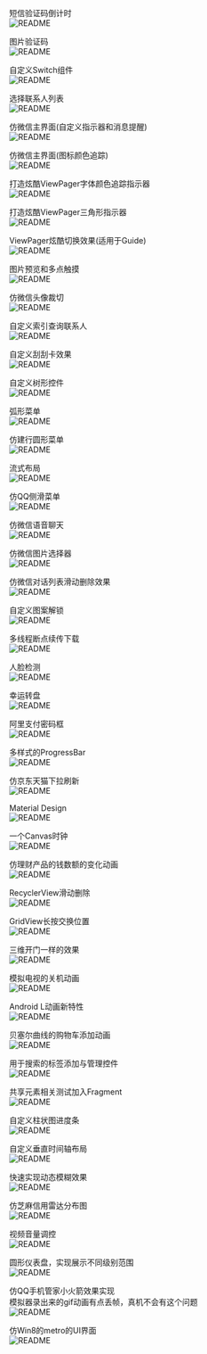 短信验证码倒计时   
![README](https://github.com/shineflower/AndroidSample/blob/master/screenshots/count_down.gif)

图片验证码   
![README](https://github.com/shineflower/AndroidSample/blob/master/screenshots/image_code.gif)

自定义Switch组件   
![README](https://github.com/shineflower/AndroidSample/blob/master/screenshots/switcher.gif)

选择联系人列表   
![README](https://github.com/shineflower/AndroidSample/blob/master/screenshots/select_contact.gif)

仿微信主界面(自定义指示器和消息提醒)   
![README](https://github.com/shineflower/AndroidSample/blob/master/screenshots/wechat_tab_with_indicator.gif)

仿微信主界面(图标颜色追踪)   
![README](https://github.com/shineflower/AndroidSample/blob/master/screenshots/wechat_tab_without_indicator.gif)

打造炫酷ViewPager字体颜色追踪指示器   
![README](https://github.com/shineflower/AndroidSample/blob/master/screenshots/color_track_tab_indicator.gif)

打造炫酷ViewPager三角形指示器   
![README](https://github.com/shineflower/AndroidSample/blob/master/screenshots/triangle_tab_indicator.gif)

ViewPager炫酷切换效果(适用于Guide)   
![README](https://github.com/shineflower/AndroidSample/blob/master/screenshots/view_pager.gif)

图片预览和多点触摸   
![README](https://github.com/shineflower/AndroidSample/blob/master/screenshots/zoom_image_view.gif)

仿微信头像裁切   
![README](https://github.com/shineflower/AndroidSample/blob/master/screenshots/clip_image_view.gif)

自定义索引查询联系人   
![README](https://github.com/shineflower/AndroidSample/blob/master/screenshots/indexable_contact.gif)

自定义刮刮卡效果   
![README](https://github.com/shineflower/AndroidSample/blob/master/screenshots/scratch_card.gif)

自定义树形控件   
![README](https://github.com/shineflower/AndroidSample/blob/master/screenshots/tree_view.gif)

弧形菜单   
![README](https://github.com/shineflower/AndroidSample/blob/master/screenshots/arc_menu.gif)

仿建行圆形菜单   
![README](https://github.com/shineflower/AndroidSample/blob/master/screenshots/circle_menu.gif)

流式布局   
![README](https://github.com/shineflower/AndroidSample/blob/master/screenshots/flow_layout.png)

仿QQ侧滑菜单   
![README](https://github.com/shineflower/AndroidSample/blob/master/screenshots/qq_sliding_menu.gif)

仿微信语音聊天   
![README](https://github.com/shineflower/AndroidSample/blob/master/screenshots/wechat_recorder.gif)

仿微信图片选择器   
![README](https://github.com/shineflower/AndroidSample/blob/master/screenshots/wechat_image_picker.gif)

仿微信对话列表滑动删除效果   
![README](https://github.com/shineflower/AndroidSample/blob/master/screenshots/wechat_slide.gif)

自定义图案解锁   
![README](https://github.com/shineflower/AndroidSample/blob/master/screenshots/lock_pattern.gif)

多线程断点续传下载   
![README](https://github.com/shineflower/AndroidSample/blob/master/screenshots/multiple_download.gif)

人脸检测   
![README](https://github.com/shineflower/AndroidSample/blob/master/screenshots/face_detect.gif)

幸运转盘   
![README](https://github.com/shineflower/AndroidSample/blob/master/screenshots/lucky_wheel.gif)

阿里支付密码框   
![README](https://github.com/shineflower/AndroidSample/blob/master/screenshots/ali_pay.gif)

多样式的ProgressBar   
![README](https://github.com/shineflower/AndroidSample/blob/master/screenshots/progress_bar.gif)

仿京东天猫下拉刷新   
![README](https://github.com/shineflower/AndroidSample/blob/master/screenshots/jd_tmall_refresh.gif)

Material Design   
![README](https://github.com/shineflower/AndroidSample/blob/master/screenshots/material_design.gif)

一个Canvas时钟   
![README](https://github.com/shineflower/AndroidSample/blob/master/screenshots/clock.png)

仿理财产品的钱数额的变化动画   
![README](https://github.com/shineflower/AndroidSample/blob/master/screenshots/money_animation.gif)

RecyclerView滑动删除   
![README](https://github.com/shineflower/AndroidSample/blob/master/screenshots/slide_delete.gif)

GridView长按交换位置   
![README](https://github.com/shineflower/AndroidSample/blob/master/screenshots/exchange.gif)

三维开门一样的效果   
![README](https://github.com/shineflower/AndroidSample/blob/master/screenshots/open_door_3d.gif)

模拟电视的关机动画   
![README](https://github.com/shineflower/AndroidSample/blob/master/screenshots/turn_off_tv.gif)

Android L动画新特性   
![README](https://github.com/shineflower/AndroidSample/blob/master/screenshots/android_l_animation.gif)

贝塞尔曲线的购物车添加动画   
![README](https://github.com/shineflower/AndroidSample/blob/master/screenshots/shopping_cart.gif)

用于搜索的标签添加与管理控件   
![README](https://github.com/shineflower/AndroidSample/blob/master/screenshots/search_edit_text.gif)

共享元素相关测试加入Fragment   
![README](https://github.com/shineflower/AndroidSample/blob/master/screenshots/share_element_animation.gif)

自定义柱状图进度条   
![README](https://github.com/shineflower/AndroidSample/blob/master/screenshots/progress_linear_layout.gif)

自定义垂直时间轴布局   
![README](https://github.com/shineflower/AndroidSample/blob/master/screenshots/timeline.gif)

快速实现动态模糊效果   
![README](https://github.com/shineflower/AndroidSample/blob/master/screenshots/blur.gif)

仿芝麻信用雷达分布图   
![README](https://github.com/shineflower/AndroidSample/blob/master/screenshots/sesame_credit.png)

视频音量调控   
![README](https://github.com/shineflower/AndroidSample/blob/master/screenshots/volume_control.gif)

圆形仪表盘，实现展示不同级别范围   
![README](https://github.com/shineflower/AndroidSample/blob/master/screenshots/circle_range.gif)

仿QQ手机管家小火箭效果实现   
模拟器录出来的gif动画有点丢帧，真机不会有这个问题   
![README](https://github.com/shineflower/AndroidSample/blob/master/screenshots/rocket_launcher.gif)

仿Win8的metro的UI界面   
![README](https://github.com/shineflower/AndroidSample/blob/master/screenshots/metro.gif)
